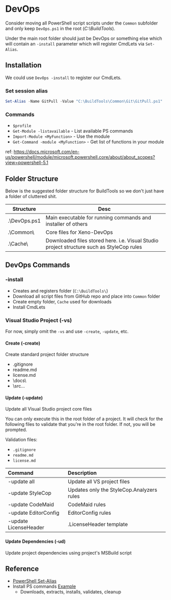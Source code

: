 # DevOps
Consider moving all PowerShell script scripts under the ``Common`` subfolder and only keep ``DevOps.ps1`` in the root (_C:\BuildTools_).

Under the main root folder should just be DevOps or something else which will contain an ``-install`` parameter which will register CmdLets via ``Set-Alias``.

## Installation
We could use ``DevOps -install`` to register our CmdLets.

### Set session alias
```powershell
Set-Alias -Name GitPull -Value "C:\BuildTools\Common\Git\GitPull.ps1"
```

### Commands
* ``$profile``
* ``Get-Module -listavailable`` - List available PS commands
* ``Import-Module <MyFunction>`` - Use the module
* ``Get-Command -module <MyFunction>`` - Get list of functions in your module

ref: https://docs.microsoft.com/en-us/powershell/module/microsoft.powershell.core/about/about_scopes?view=powershell-5.1

## Folder Structure
Below is the suggested folder structure for BuildTools so we don't just have a folder of cluttered shit.

| Structure | Desc |
|-----------|------|
| .\DevOps.ps1  | Main executable for running commands and installer of others |
| .\Common\     | Core files for Xeno-DevOps |
| .\Cache\      | Downloaded files stored here. i.e. Visual Studio project structure such as StyleCop rules |


## DevOps Commands

### -install
* Creates and registers folder (``C:\BuildTools\``)
* Download all script files from GitHub repo and place into ``Common`` folder
* Create empty folder, ``Cache`` used for downloads
* Install CmdLets

### Visual Studio Project (-vs)
For now, simply omit the ``-vs`` and use ``-create``, ``-update``, etc.

#### Create (-create)
Create standard project folder structure

* .gitignore
* readme.md
* license.md
* \docs\
* \src\...

#### Update (-update)
Update all Visual Studio project core files

You can only execute this in the root folder of a project. It will check for the following files to validate that you're in the root folder. If not, you will be prompted.

Validation files:
* ``.gitignore``
* ``readme.md``
* ``license.md``

| Command | Description |
|:--------|:------------|
| -update all | Update all VS project files |
| -update StyleCop | Updates only the StyleCop.Analyzers rules |
| -update CodeMaid | CodeMaid rules |
| -update EditorConfig | EditorConfig rules |
| -update LicenseHeader | .LicenseHeader template |

#### Update Dependencies (-ud)
Update project dependencies using project's MSBuild script


## Reference
* [PowerShell Set-Alias](https://docs.microsoft.com/en-us/powershell/module/microsoft.powershell.utility/set-alias?view=powershell-6)
* Install PS commands [Example](https://github.com/Unitrends/unitrends-pstoolkit)
    * Downloads, extracts, installs, validates, cleanup
